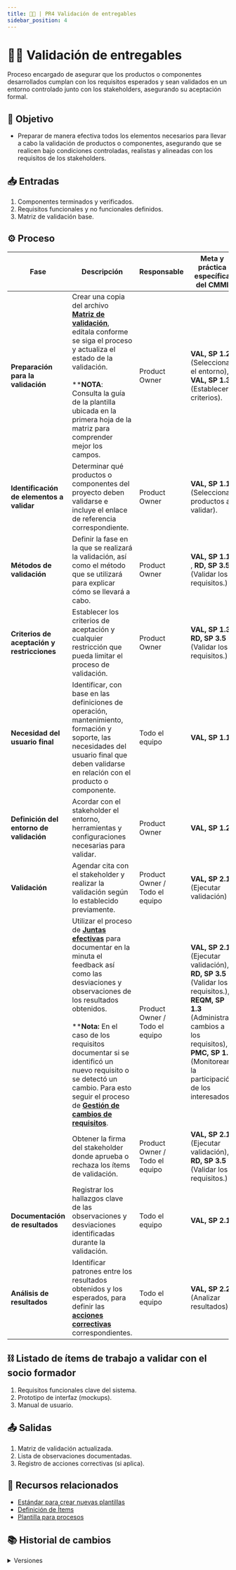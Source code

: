 ```yaml
---
title: 👨‍🍼 | PR4 Validación de entregables
sidebar_position: 4
---
```

# 👨‍🍼 Validación de entregables

Proceso encargado de asegurar que los productos o componentes desarrollados cumplan con los requisitos esperados y sean validados en un entorno controlado junto con los stakeholders, asegurando su aceptación formal.

## 🎯 Objetivo

- Preparar de manera efectiva todos los elementos necesarios para llevar a cabo la validación de productos o componentes, asegurando que se realicen bajo condiciones controladas, realistas y alineadas con los requisitos de los stakeholders.

## 📥 Entradas

1. Componentes terminados y verificados.
2. Requisitos funcionales y no funcionales definidos.
3. Matriz de validación base.

## ⚙️ Proceso

| Fase                                        | Descripción                                                                                                                                                                                      | Responsable                    | Meta y práctica específica del CMMI                                               |
| ------------------------------------------- | ------------------------------------------------------------------------------------------------------------------------------------------------------------------------------------------------ | ------------------------------ | --------------------------------------------------------------------------------- |
| **Preparación para la validación**          | Crear una copia del archivo [**Matriz de validación**](https://docs.google.com/spreadsheets/d/1mfGt57wGsCg6vTAcVsmOsTOH45h4zuD0IkMTe4XybO0/edit?usp=sharing), edítala conforme se siga el proceso y actualiza el estado de la validación. <br/><br/> ****NOTA**: Consulta la guía de la plantilla ubicada en la primera hoja de la matriz para comprender mejor los campos. | Product Owner                  | **VAL, SP 1.2** (Seleccionar el entorno), **VAL, SP 1.3** (Establecer criterios). |
| **Identificación de elementos a validar**   | Determinar qué productos o componentes del proyecto deben validarse e incluye el enlace de referencia correspondiente.                                                                                                                              | Product Owner                  | **VAL, SP 1.1** (Seleccionar productos a validar).                                |
| **Métodos de validación**                   | Definir la fase en la que se realizará la validación, así como el método que se utilizará para explicar cómo se llevará a cabo.                                                                                  | Product Owner                  | **VAL, SP 1.1** , **RD, SP 3.5** (Validar los requisitos.)                                                                |
| **Criterios de aceptación y restricciones** | Establecer los criterios de aceptación y cualquier restricción que pueda limitar el proceso de validación.                                                                                                                 | Product Owner                  | **VAL, SP 1.3**, **RD, SP 3.5** (Validar los requisitos.)                                                                    |
| **Necesidad del usuario final**             | Identificar, con base en las definiciones de operación, mantenimiento, formación y soporte, las necesidades del usuario final que deben validarse en relación con el producto o componente.                                                                                                             | Todo el equipo                 | **VAL, SP 1.1**                                                                   |
| **Definición del entorno de validación**    | Acordar con el stakeholder el entorno, herramientas y configuraciones necesarias para validar.                                                                                                   | Product Owner                  | **VAL, SP 1.2**                                                                   |
| **Validación**                              | Agendar cita con el stakeholder y realizar la validación según lo establecido previamente.                                                   | Product Owner / Todo el equipo | **VAL, SP 2.1** (Ejecutar validación)                                             |
|                                             | Utilizar el proceso de [**Juntas efectivas**](../procesos/PR5-juntas-efectivas.md) para documentar en la minuta el feedback así como las desviaciones y observaciones de los resultados obtenidos.  <br/><br/>****Nota:** En el caso de los requisitos documentar si se identificó un nuevo requisito o se detectó un cambio. Para esto seguir el proceso de [**Gestión de cambios de requisitos**](../procesos/PR10-cambios-requisitos.md). | Product Owner / Todo el equipo | **VAL, SP 2.1** (Ejecutar validación), <br/>**RD, SP 3.5** (Validar los requisitos.), <br/>**REQM, SP 1.3** (Administrar cambios a los requisitos), <br/>**PMC, SP 1.5** (Monitorear la participación de los interesados)                                                |
|                                             | Obtener la firma del stakeholder donde aprueba o rechaza los ítems de validación.                                                  | Product Owner / Todo el equipo | **VAL, SP 2.1** (Ejecutar validación), **RD, SP 3.5** (Validar los requisitos.)                                              |
| **Documentación de resultados**             | Registrar los hallazgos clave de las observaciones y desviaciones identificadas durante la validación.                                                                                                                      | Todo el equipo                 | **VAL, SP 2.1**                                                                   |
| **Análisis de resultados**                  | Identificar patrones entre los resultados obtenidos y los esperados, para definir las [**acciones correctivas**](../procesos/PR13-acciones-correctivas.md) correspondientes.                                                                                                                         | Todo el equipo                 | **VAL, SP 2.2** (Analizar resultados)                                             |

## ⛓️ Listado de ítems de trabajo a validar con el socio formador

1. Requisitos funcionales clave del sistema.
2. Prototipo de interfaz (mockups).
3. Manual de usuario.

## 📤 Salidas

1. Matriz de validación actualizada.
2. Lista de observaciones documentadas.
3. Registro de acciones correctivas (si aplica).

## 📎 Recursos relacionados

- [Estándar para crear nuevas plantillas](/docs/next/standards/estandar-plantillas)
- [Definición de Ítems](/docs/next/procesos/PR2-definicion-items)
- [Plantilla para procesos](/docs/next/plantillas/plantilla-procesos)

## 📚 Historial de cambios

<details>
  <summary>Versiones</summary>
| **Tipo de versión** | **Descripción**                                   | **Fecha**  | **Colaborador**         |
| ------------------- | ------------------------------------------------- | ---------- | ----------------------- |
| **1.0.0**           | Creación del proceso de validación de entregables | 15/05/2025 | Arturo Sánchez          |
| **1.1.0**           | Identificación de fases y actualización           | 15/05/2025 | Rodrigo Antonio Benítez |
| **1.2.0**           | Inclusión de definición del entorno y validación  | 15/05/2025 | Mariana Juárez Ramírez  |
| **1.2.1**           | Agregado apartado de documentación de resultados  | 15/05/2025 | Juan Pablo Chávez Leal  |
| **1.2.2**           | Se agrego lista de ítems a validar con el socio   | 19/05/2025 | Juan Eduardo Rosas      |
| **1.2.3**           | Se especificó como definir los métodos de validación   | 20/05/2025 | Mariana Juárez, Sofía Osorio      |
| **1.2.4**           | Se especificó la validación de requisitos  | 25/05/2025 | Paola Garrido      |
</details>

